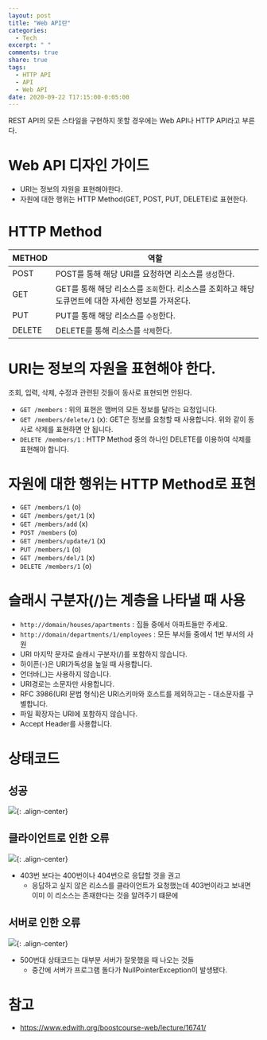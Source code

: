 ```yaml
---
layout: post
title: "Web API란"
categories:
  - Tech
excerpt: " "
comments: true
share: true
tags:
  - HTTP API
  - API
  - Web API
date: 2020-09-22 T17:15:00-0:05:00
---
```


REST API의 모든 스타일을 구현하지 못할 경우에는 Web API나 HTTP API라고 부른다.

# Web API 디자인 가이드

- URI는 정보의 자원을 표현해야한다.
- 자원에 대한 행위는 HTTP Method(GET, POST, PUT, DELETE)로 표현한다.

# HTTP Method

| METHOD | 역할                                                                                                |
| ------ | --------------------------------------------------------------------------------------------------- |
| POST   | POST를 통해 해당 URI를 요청하면 리소스를 `생성`한다.                                                |
| GET    | GET를 통해 해당 리소스를 `조회`한다. 리소스를 조회하고 해당 도큐먼트에 대한 자세한 정보를 가져온다. |
| PUT    | PUT를 통해 해당 리소스를 `수정`한다.                                                                |
| DELETE | DELETE를 통해 리소스를 `삭제`한다.                                                                  |

# URI는 정보의 자원을 표현해야 한다.

조회, 입력, 삭제, 수정과 관련된 것들이 동사로 표현되면 안된다.

- `GET /members` : 위의 표현은 맴버의 모든 정보를 달라는 요청입니다.
- `GET /members/delete/1` (x): GET은 정보를 요청할 때 사용합니다. 위와 같이 동사로 삭제를 표현하면 안 됩니다.
- `DELETE /members/1` : HTTP Method 중의 하나인 DELETE를 이용하여 삭제를 표현해야 합니다.

# 자원에 대한 행위는 HTTP Method로 표현

- `GET /members/1` (o)
- `GET /members/get/1` (x)
- `GET /members/add` (x)
- `POST /members` (o)
- `GET /members/update/1` (x)
- `PUT /members/1` (o)
- `GET /members/del/1` (x)
- `DELETE /members/1` (o)

# 슬래시 구분자(/)는 계층을 나타낼 때 사용

- `http://domain/houses/apartments` : 집들 중에서 아파트들만 주세요.
- `http://domain/departments/1/employees` : 모든 부서들 중에서 1번 부서의 사원
- URI 마지막 문자로 슬래시 구분자(/)를 포함하지 않습니다.
- 하이픈(-)은 URI가독성을 높일 때 사용합니다.
- 언더바(\_)는 사용하지 않습니다.
- URI경로는 소문자만 사용합니다.
- RFC 3986(URI 문법 형식)은 URI스키마와 호스트를 제외하고는 - 대소문자를 구별합니다.
- 파일 확장자는 URI에 포함하지 않습니다.
- Accept Header를 사용합니다.

# 상태코드

## 성공

![](https://kimmy100b.github.io/assets/images/tech/web_api/01.png){: .align-center}

## 클라이언트로 인한 오류

![](https://kimmy100b.github.io/assets/images/tech/web_api/02.png){: .align-center}

- 403번 보다는 400번이나 404번으로 응답할 것을 권고
  - 응답하고 싶지 않은 리소스를 클라이언트가 요청했는데 403번이라고 보내면 이미 이 리소스는 존재한다는 것을 알려주기 떄문에

## 서버로 인한 오류

![](https://kimmy100b.github.io/assets/images/tech/web_api/03.png){: .align-center}

- 500번대 상태코드는 대부분 서버가 잘못했을 때 나오는 것들
  - 중간에 서버가 프로그램 돌다가 NullPointerException이 발생됐다.

# 참고

- <https://www.edwith.org/boostcourse-web/lecture/16741/>

